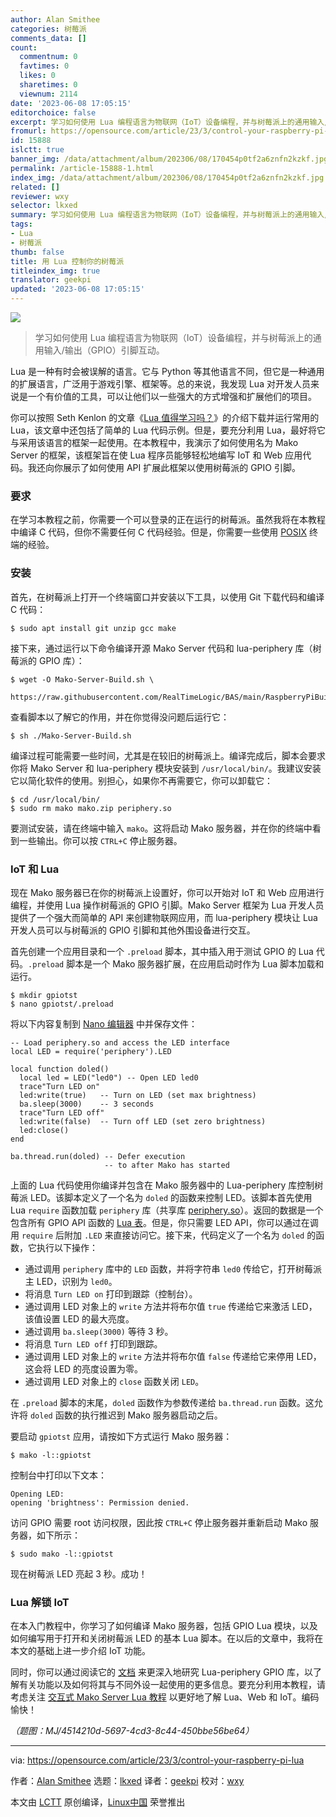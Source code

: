 ```yaml
---
author: Alan Smithee
categories: 树莓派
comments_data: []
count:
  commentnum: 0
  favtimes: 0
  likes: 0
  sharetimes: 0
  viewnum: 2114
date: '2023-06-08 17:05:15'
editorchoice: false
excerpt: 学习如何使用 Lua 编程语言为物联网（IoT）设备编程，并与树莓派上的通用输入/输出（GPIO）引脚互动。
fromurl: https://opensource.com/article/23/3/control-your-raspberry-pi-lua
id: 15888
islctt: true
banner_img: /data/attachment/album/202306/08/170454p0tf2a6znfn2kzkf.jpg
permalink: /article-15888-1.html
index_img: /data/attachment/album/202306/08/170454p0tf2a6znfn2kzkf.jpg.thumb.jpg
related: []
reviewer: wxy
selector: lkxed
summary: 学习如何使用 Lua 编程语言为物联网（IoT）设备编程，并与树莓派上的通用输入/输出（GPIO）引脚互动。
tags:
- Lua
- 树莓派
thumb: false
title: 用 Lua 控制你的树莓派
titleindex_img: true
translator: geekpi
updated: '2023-06-08 17:05:15'
---
```


![](/data/attachment/album/202306/08/170454p0tf2a6znfn2kzkf.jpg)



> 
> 学习如何使用 Lua 编程语言为物联网（IoT）设备编程，并与树莓派上的通用输入/输出（GPIO）引脚互动。
> 
> 
> 


Lua 是一种有时会被误解的语言。它与 Python 等其他语言不同，但它是一种通用的扩展语言，广泛用于游戏引擎、框架等。总的来说，我发现 Lua 对开发人员来说是一个有价值的工具，可以让他们以一些强大的方式增强和扩展他们的项目。


你可以按照 Seth Kenlon 的文章《[Lua 值得学习吗？](https://opensource.com/article/22/11/lua-worth-learning)》的介绍下载并运行常用的 Lua，该文章中还包括了简单的 Lua 代码示例。但是，要充分利用 Lua，最好将它与采用该语言的框架一起使用。在本教程中，我演示了如何使用名为 Mako Server 的框架，该框架旨在使 Lua 程序员能够轻松地编写 IoT 和 Web 应用代码。我还向你展示了如何使用 API 扩展此框架以使用树莓派的 GPIO 引脚。


### 要求


在学习本教程之前，你需要一个可以登录的正在运行的树莓派。虽然我将在本教程中编译 C 代码，但你不需要任何 C 代码经验。但是，你需要一些使用 [POSIX](https://opensource.com/article/19/7/what-posix-richard-stallman-explains) 终端的经验。


### 安装


首先，在树莓派上打开一个终端窗口并安装以下工具，以使用 Git 下载代码和编译 C 代码：



```
$ sudo apt install git unzip gcc make

```

接下来，通过运行以下命令编译开源 Mako Server 代码和 lua-periphery 库（树莓派的 GPIO 库）：



```
$ wget -O Mako-Server-Build.sh \
  https://raw.githubusercontent.com/RealTimeLogic/BAS/main/RaspberryPiBuild.sh

```

查看脚本以了解它的作用，并在你觉得没问题后运行它：



```
$ sh ./Mako-Server-Build.sh

```

编译过程可能需要一些时间，尤其是在较旧的树莓派上。编译完成后，脚本会要求你将 Mako Server 和 lua-periphery 模块安装到 `/usr/local/bin/`。我建议安装它以简化软件的使用。别担心，如果你不再需要它，你可以卸载它：



```
$ cd /usr/local/bin/
$ sudo rm mako mako.zip periphery.so

```

要测试安装，请在终端中输入 `mako`。这将启动 Mako 服务器，并在你的终端中看到一些输出。你可以按 `CTRL+C` 停止服务器。


### IoT 和 Lua


现在 Mako 服务器已在你的树莓派上设置好，你可以开始对 IoT 和 Web 应用进行编程，并使用 Lua 操作树莓派的 GPIO 引脚。Mako Server 框架为 Lua 开发人员提供了一个强大而简单的 API 来创建物联网应用，而 lua-periphery 模块让 Lua 开发人员可以与树莓派的 GPIO 引脚和其他外围设备进行交互。


首先创建一个应用目录和一个 `.preload` 脚本，其中插入用于测试 GPIO 的 Lua 代码。`.preload` 脚本是一个 Mako 服务器扩展，在应用启动时作为 Lua 脚本加载和运行。



```
$ mkdir gpiotst
$ nano gpiotst/.preload

```

将以下内容复制到 [Nano 编辑器](https://opensource.com/article/20/12/gnu-nano) 中并保存文件：



```
-- Load periphery.so and access the LED interface
local LED = require('periphery').LED

local function doled()
  local led = LED("led0") -- Open LED led0
  trace"Turn LED on"
  led:write(true)   -- Turn on LED (set max brightness)
  ba.sleep(3000)    -- 3 seconds
  trace"Turn LED off"
  led:write(false)  -- Turn off LED (set zero brightness)
  led:close()
end

ba.thread.run(doled) -- Defer execution
                     -- to after Mako has started

```

上面的 Lua 代码使用你编译并包含在 Mako 服务器中的 Lua-periphery 库控制树莓派 LED。该脚本定义了一个名为 `doled` 的函数来控制 LED。该脚本首先使用 Lua `require` 函数加载 `periphery` 库（共享库 [periphery.so](http://periphery.so)）。返回的数据是一个包含所有 GPIO API 函数的 [Lua 表](https://opensource.com/article/22/11/iterate-over-tables-lua)。但是，你只需要 LED API，你可以通过在调用 `require` 后附加 `.LED` 来直接访问它。接下来，代码定义了一个名为 `doled` 的函数，它执行以下操作：


* 通过调用 `periphery` 库中的 `LED` 函数，并将字符串 `led0` 传给它，打开树莓派主 LED，识别为 `led0`。
* 将消息 `Turn LED on` 打印到跟踪（控制台）。
* 通过调用 LED 对象上的 `write` 方法并将布尔值 `true` 传递给它来激活 LED，该值设置 LED 的最大亮度。
* 通过调用 `ba.sleep(3000)` 等待 3 秒。
* 将消息 `Turn LED off` 打印到跟踪。
* 通过调用 LED 对象上的 `write` 方法并将布尔值 `false` 传递给它来停用 LED，这会将 LED 的亮度设置为零。
* 通过调用 LED 对象上的 `close` 函数关闭 `LED`。


在 `.preload` 脚本的末尾，`doled` 函数作为参数传递给 `ba.thread.run` 函数。这允许将 `doled` 函数的执行推迟到 Mako 服务器启动之后。


要启动 `gpiotst` 应用，请按如下方式运行 Mako 服务器：



```
$ mako -l::gpiotst

```

控制台中打印以下文本：



```
Opening LED:
opening 'brightness': Permission denied.

```

访问 GPIO 需要 root 访问权限，因此按 `CTRL+C` 停止服务器并重新启动 Mako 服务器，如下所示：



```
$ sudo mako -l::gpiotst

```

现在树莓派 LED 亮起 3 秒。成功！


### Lua 解锁 IoT


在本入门教程中，你学习了如何编译 Mako 服务器，包括 GPIO Lua 模块，以及如何编写用于打开和关闭树莓派 LED 的基本 Lua 脚本。在以后的文章中，我将在本文的基础上进一步介绍 IoT 功能。


同时，你可以通过阅读它的 [文档](https://github.com/vsergeev/lua-periphery/tree/master/docs) 来更深入地研究 Lua-periphery GPIO 库，以了解有关功能以及如何将其与不同外设一起使用的更多信息。要充分利用本教程，请考虑关注 [交互式 Mako Server Lua 教程](https://tutorial.realtimelogic.com/Introduction.lsp) 以更好地了解 Lua、Web 和 IoT。编码愉快！


*（题图：MJ/4514210d-5697-4cd3-8c44-450bbe56be64）*




---


via: <https://opensource.com/article/23/3/control-your-raspberry-pi-lua>


作者：[Alan Smithee](https://opensource.com/users/alansmithee) 选题：[lkxed](https://github.com/lkxed/) 译者：[geekpi](https://github.com/geekpi) 校对：[wxy](https://github.com/wxy)


本文由 [LCTT](https://github.com/LCTT/TranslateProject) 原创编译，[Linux中国](https://linux.cn/) 荣誉推出